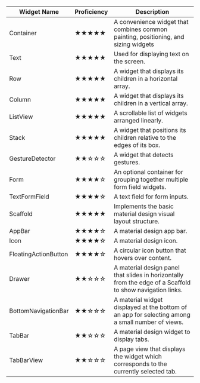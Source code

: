 
| Widget Name            | Proficiency    | Description                                                  |
|------------------------|----------------|--------------------------------------------------------------|
|Container               |★★★★★       |A convenience widget that combines common painting, positioning, and sizing widgets|
| Text                   | ★★★★★      | Used for displaying text on the screen.                      |
| Row                    | ★★★★★      | A widget that displays its children in a horizontal array.   |
| Column                 | ★★★★★      | A widget that displays its children in a vertical array.     |
| ListView               | ★★★★★      | A scrollable list of widgets arranged linearly.              |
| Stack                  | ★★★★★      | A widget that positions its children relative to the edges of its box. |
| GestureDetector        | ★★☆☆☆      | A widget that detects gestures.                              |
| Form                   | ★★★★☆      | An optional container for grouping together multiple form field widgets. |
| TextFormField          | ★★★★☆      | A text field for form inputs.                                |
| Scaffold               | ★★★★★      | Implements the basic material design visual layout structure. |
| AppBar                 | ★★★★☆      | A material design app bar.                                   |
| Icon                   | ★★★★☆      | A material design icon.                                      |
| FloatingActionButton   | ★★★★☆      | A circular icon button that hovers over content.             |
| Drawer                 | ★★☆☆☆      | A material design panel that slides in horizontally from the edge of a Scaffold to show navigation links. |
| BottomNavigationBar    | ★★☆☆☆      | A material widget displayed at the bottom of an app for selecting among a small number of views. |
| TabBar                 | ★★☆☆☆      | A material design widget to display tabs.                    |
| TabBarView             | ★★☆☆☆      | A page view that displays the widget which corresponds to the currently selected tab. |

